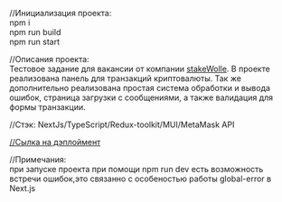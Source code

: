 //Инициализация проекта:  
npm i  
npm run build  
npm run start  

//Описания проекта:  
Тестовое задание для вакансии от компании [stakeWolle](https://career.habr.com/companies/stakewollecom). В проекте реализована панель для транзакций криптовалюты. Так же дополнительно реализована простая система обработки и вывода ошибок, страница загрузки с сообщениями, а также валидация для формы транзакции.  

//Стэк: NextJs/TypeScript/Redux-toolkit/MUI/MetaMask API  

[//Сылка на дэплоймент](https://main--tourmaline-flan-b7ef50.netlify.app/)  

//Примечания:    
при запуске проекта при помощи npm run dev есть возможность встречи ошибок,это связанно с особеностью работы global-error в Next.js 
